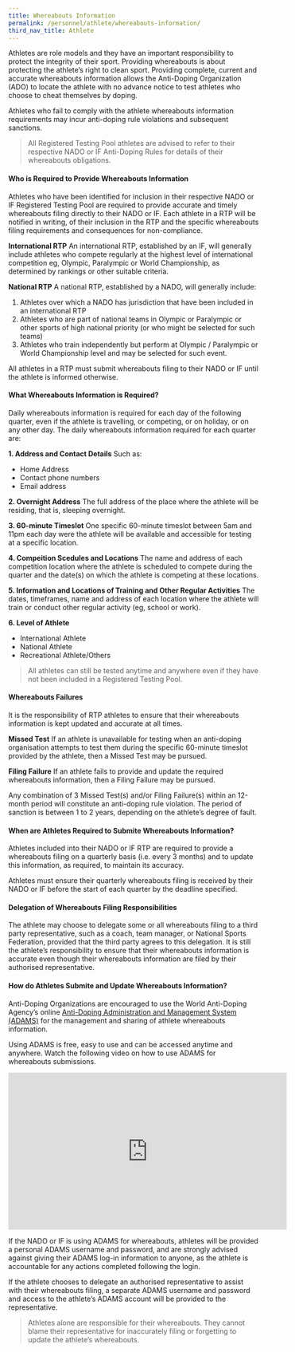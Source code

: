 ```yaml
---
title: Whereabouts Information
permalink: /personnel/athlete/whereabouts-information/
third_nav_title: Athlete
---
```

Athletes are role models and they have an important responsibility to protect the integrity of their sport. Providing whereabouts is about protecting the athlete’s right to clean sport. Providing complete, current and accurate whereabouts information allows the Anti-Doping Organization (ADO) to locate the athlete with no advance notice to test athletes who choose to cheat themselves by doping.

Athletes who fail to comply with the athlete whereabouts information requirements may incur anti-doping rule violations and subsequent sanctions.

> All Registered Testing Pool athletes are advised to refer to their respective NADO or IF Anti-Doping Rules for details of their whereabouts obligations.

#### **Who is Required to Provide Whereabouts Information**
Athletes who have been identified for inclusion in their respective NADO or IF Registered Testing Pool are required to provide accurate and timely whereabouts filing directly to their NADO or IF. Each athlete in a RTP will be notified in writing, of their inclusion in the RTP and the specific whereabouts filing requirements and consequences for non-compliance.

**International RTP**
An international RTP, established by an IF, will generally include athletes who compete regularly at the highest level of international competition eg, Olympic, Paralympic or World Championship, as determined by rankings or other suitable criteria.

**National RTP**
A national RTP, established by a NADO, will generally include:
1. Athletes over which a NADO has jurisdiction that have been included in an international RTP
2. Athletes who are part of national teams in Olympic or Paralympic or other sports of high national priority (or who might be selected for such teams)
3. Athletes who train independently but perform at Olympic / Paralympic or World Championship level and may be selected for such event.

All athletes in a RTP must submit whereabouts filing to their NADO or IF until the athlete is informed otherwise.

#### **What Whereabouts Information is Required?**
Daily whereabouts information is required for each day of the following quarter, even if the athlete is travelling, or competing, or on holiday, or on any other day. The daily whereabouts information required for each quarter are:

**1. Address and Contact Details**
Such as: 
- Home Address
- Contact phone numbers
- Email address

**2. Overnight Address**
The full address of the place where the athlete will be residing, that is, sleeping overnight.

**3. 60-minute Timeslot**
One specific 60-minute timeslot between 5am and 11pm each day were the athlete will be available and accessible for testing at a specific location.

**4. Compeition Scedules and Locations**
The name and address of each competition location where the athlete is scheduled to compete during the quarter and the date(s) on which the athlete is competing at these locations.

**5. Information and Locations of Training and Other Regular Activities**
The dates, timeframes, name and address of each location where the athlete will train or conduct other regular activity (eg, school or work).

**6. Level of Athlete**
- International Athlete
- National Athlete
- Recreational Athlete/Others

> All athletes can still be tested anytime and anywhere even if they have not been included in a Registered Testing Pool.

#### **Whereabouts Failures**
It is the responsibility of RTP athletes to ensure that their whereabouts information is kept updated and accurate at all times.

**Missed Test**
If an athlete is unavailable for testing when an anti-doping organisation attempts to test them during the specific 60-minute timeslot provided by the athlete, then a Missed Test may be pursued.

**Filing Failure**
If an athlete fails to provide and update the required whereabouts information, then a Filing Failure may be pursued.

Any combination of 3 Missed Test(s) and/or Filing Failure(s) within an 12-month period will constitute an anti-doping rule violation. The period of sanction is between 1 to 2 years, depending on the athlete’s degree of fault.

#### **When are Athletes Required to Submite Whereabouts Information?**
Athletes included into their NADO or IF RTP are required to provide a whereabouts filing on a quarterly basis (i.e. every 3 months) and to update this information, as required, to maintain its accuracy.

Athletes must ensure their quarterly whereabouts filing is received by their NADO or IF before the start of each quarter by the deadline specified.

#### **Delegation of Whereabouts Filing Responsibilities**
The athlete may choose to delegate some or all whereabouts filing to a third party representative, such as a coach, team manager, or National Sports Federation, provided that the third party agrees to this delegation. It is still the athlete’s responsibility to ensure that their whereabouts information is accurate even though their whereabouts information are filed by their authorised representative.

#### **How do Athletes Submite and Update Whereabouts Information?**
Anti-Doping Organizations are encouraged to use the World Anti-Doping Agency’s online [Anti-Doping Administration and Management System (ADAMS)](https://www.wada-ama.org/en/what-we-do/adams) for the management and sharing of athlete whereabouts information.

Using ADAMS is free, easy to use and can be accessed anytime and anywhere. Watch the following video on how to use ADAMS for whereabouts submissions.

<iframe width="560" height="315" src="https://www.youtube.com/embed/UmTpHy9oJc8" frameborder="0" allow="accelerometer; autoplay; encrypted-media; gyroscope; picture-in-picture" allowfullscreen></iframe>

If the NADO or IF is using ADAMS for whereabouts, athletes will be provided a personal ADAMS username and password, and are strongly advised against giving their ADAMS log-in information to anyone, as the athlete is accountable for any actions completed following the login.

If the athlete chooses to delegate an authorised representative to assist with their whereabouts filing, a separate ADAMS username and password and access to the athlete’s ADAMS account will be provided to the representative.

> Athletes alone are responsible for their whereabouts. They cannot blame their representative for inaccurately filing or forgetting to update the athlete’s whereabouts.

